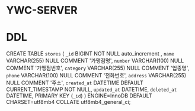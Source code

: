 # YWC-SERVER

# DDL
CREATE TABLE `stores` (
    `_id`           BIGINT                              NOT NULL auto_increment ,
    `name`        	VARCHAR(255)                        NULL COMMENT '가맹점명',
    `number`  		VARCHAR(100)                        NULL COMMENT '가맹점번호',
    `category`    	VARCHAR(255)                        NULL COMMENT '업종명',
    `phone`    		VARCHAR(100)                        NULL COMMENT '전화번호',
    `address`    	VARCHAR(255)                        NULL COMMENT '주소',
    `created_at`    DATETIME DEFAULT CURRENT_TIMESTAMP  NOT NULL,
    `updated_at`    DATETIME,
    `deleted_at`    DATETIME,
    PRIMARY KEY (`_id`)
) ENGINE=InnoDB DEFAULT CHARSET=utf8mb4 COLLATE utf8mb4_general_ci;
